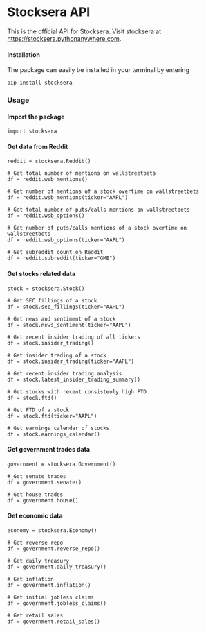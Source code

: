# Stocksera API

This is the official API for Stocksera. Visit stocksera at https://stocksera.pythonanywhere.com.

#### Installation
The package can easily be installed in your terminal by entering
```
pip install stocksera
```

### Usage


#### Import the package
```
import stocksera
```

#### Get data from Reddit
```
reddit = stocksera.Reddit()

# Get total number of mentions on wallstreetbets
df = reddit.wsb_mentions()

# Get number of mentions of a stock overtime on wallstreetbets
df = reddit.wsb_mentions(ticker="AAPL")

# Get total number of puts/calls mentions on wallstreetbets
df = reddit.wsb_options()

# Get number of puts/calls mentions of a stock overtime on wallstreetbets
df = reddit.wsb_options(ticker="AAPL")

# Get subreddit count on Reddit
df = reddit.subreddit(ticker="GME")
```

#### Get stocks related data
```
stock = stocksera.Stock()

# Get SEC fillings of a stock
df = stock.sec_fillings(ticker="AAPL")

# Get news and sentiment of a stock
df = stock.news_sentiment(ticker="AAPL")

# Get recent insider trading of all tickers
df = stock.insider_trading()

# Get insider trading of a stock
df = stock.insider_trading(ticker="AAPL")

# Get recent insider trading analysis
df = stock.latest_insider_trading_summary()

# Get stocks with recent consistenly high FTD
df = stock.ftd()

# Get FTD of a stock
df = stock.ftd(ticker="AAPL")

# Get earnings calendar of stocks
df = stock.earnings_calendar()

```

#### Get government trades data
```
government = stocksera.Government()

# Get senate trades
df = government.senate()

# Get house trades
df = government.house()
```

#### Get economic data
```
economy = stocksera.Economy()

# Get reverse repo
df = government.reverse_repo()

# Get daily treasury
df = government.daily_treasury()

# Get inflation
df = government.inflation()

# Get initial jobless claims
df = government.jobless_claims()

# Get retail sales
df = government.retail_sales()
```